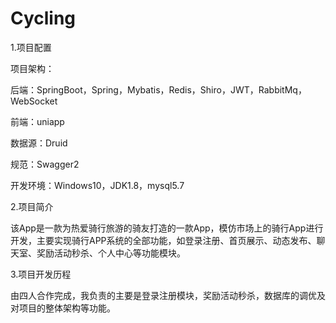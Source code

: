 # Cycling

1.项目配置

项目架构：

后端：SpringBoot，Spring，Mybatis，Redis，Shiro，JWT，RabbitMq，WebSocket

前端：uniapp

数据源：Druid

规范：Swagger2

开发环境：Windows10，JDK1.8，mysql5.7

2.项目简介

该App是一款为热爱骑行旅游的骑友打造的一款App，模仿市场上的骑行App进行开发，主要实现骑行APP系统的全部功能，如登录注册、首页展示、动态发布、聊天室、奖励活动秒杀、个人中心等功能模块。 

3.项目开发历程

由四人合作完成，我负责的主要是登录注册模块，奖励活动秒杀，数据库的调优及对项目的整体架构等功能。

